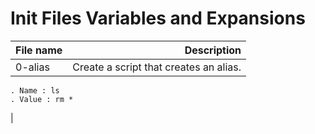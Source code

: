 # Init Files Variables and Expansions

| File name | Description |
|-----------|------------:|
|0-alias | Create a script that creates an alias. 
	. Name : ls
	. Value : rm * 		
|
